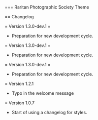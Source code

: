 === Raritan Photographic Society Theme

== Changelog

= Version 1.3.0-dev.1 =
* Preparation for new development cycle.

= Version 1.3.0-dev.1 =
* Preparation for new development cycle.

= Version 1.3.0-dev.1 =
* Preparation for new development cycle.

= Version 1.2.1
* Typo in the welcome message

= Version 1.0.7
* Start of using a changelog for styles.


